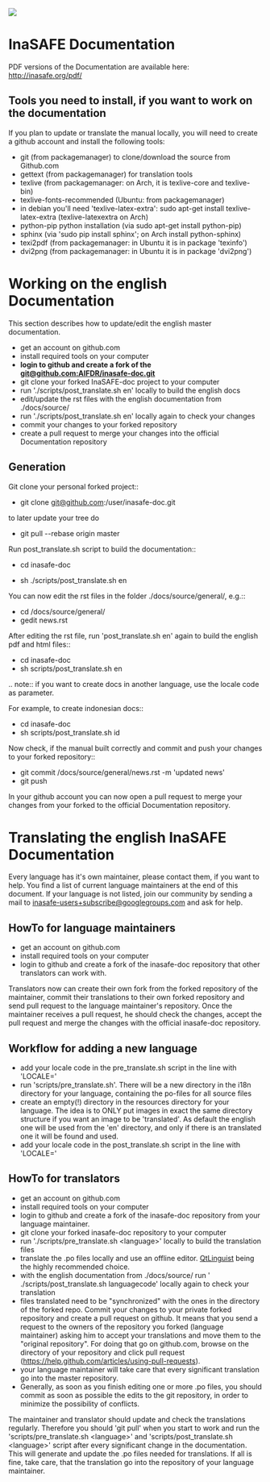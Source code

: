 [![][InaSAFEImage]][website]

InaSAFE Documentation
=====================

PDF versions of the Documentation are available here: http://inasafe.org/pdf/

Tools you need to install, if you want to work on the documentation
-------------------------------------------------------------------

If you plan to update or translate the manual locally, you will need to create a
github account and install the following tools:

* git (from packagemanager) to clone/download the source from Github.com
* gettext (from packagemanager) for translation tools
* texlive (from packagemanager: on Arch, it is texlive-core and texlive-bin)
* texlive-fonts-recommended (Ubuntu: from packagemanager)
* in debian you'll need 'texlive-latex-extra': sudo apt-get install
  texlive-latex-extra (texlive-latexextra on Arch)
* python-pip python installation (via sudo apt-get install python-pip)
* sphinx (via 'sudo pip install sphinx'; on Arch install python-sphinx)
* texi2pdf (from packagemanager: in Ubuntu it is in package 'texinfo')
* dvi2png (from packagemanager: in Ubuntu it is in package 'dvi2png')


Working on the english Documentation
====================================

This section describes how to update/edit the english master documentation.

* get an account on github.com
* install required tools on your computer
* **login to github and create a fork of the [git@github.com:AIFDR/inasafe-doc.git](https://github.com/AIFDR/inasafe-doc)**
* git clone your forked InaSAFE-doc project to your computer
* run './scripts/post_translate.sh en' locally to build the english docs
* edit/update the rst files with the english documentation from ./docs/source/
* run './scripts/post_translate.sh en' locally again to check your changes
* commit your changes to your forked repository
* create a pull request to merge your changes into the official Documentation
  repository

Generation
----------

Git clone your personal forked project::

* git clone git@github.com:/user/inasafe-doc.git

to later update your tree do

* git pull --rebase origin master

Run post_translate.sh script to build the documentation::

* cd inasafe-doc

* sh ./scripts/post_translate.sh en

You can now edit the rst files in the folder ./docs/source/general/,
e.g.::

* cd /docs/source/general/
* gedit news.rst

After editing the rst file, run 'post_translate.sh en' again to build the
english pdf and html files::

*  cd inasafe-doc
*  sh scripts/post_translate.sh en

.. note:: if you want to create docs in another language, use the locale code as
   parameter.

For example, to create indonesian docs::

* cd inasafe-doc
* sh scripts/post_translate.sh id

Now check, if the manual built correctly and commit and push your changes to
your forked repository::

* git commit /docs/source/general/news.rst -m 'updated news'
* git push

In your github account you can now open a pull request to merge your changes
from your forked to the official Documentation repository.

Translating the english InaSAFE Documentation
=============================================

Every language has it's own maintainer, please contact them,
if you want to help. You find a list of current language maintainers at the
end of this document. If your language is not listed, join our community by
sending a mail to <inasafe-users+subscribe@googlegroups.com> and ask for
help.

HowTo for language maintainers
------------------------------

* get an account on github.com
* install required tools on your computer
* login to github and create a fork of the inasafe-doc repository that other
  translators can work with.

Translators now can create their own fork from the forked repository of the
maintainer, commit their translations to their own forked repository and send
pull request to the language maintainer's repository. Once the maintainer
receives a pull request, he should check the changes, accept the pull request
and merge the changes with the official inasafe-doc repository.

Workflow for adding a new language
----------------------------------

* add your locale code in the pre_translate.sh script in the line with 'LOCALE='
* run 'scripts/pre_translate.sh'. There will be a new directory in the i18n
  directory for your language, containing the po-files for all source files
* create an empty(!) directory in the resources directory for your language. The
  idea is to ONLY put images in exact the same directory structure if you
  want an image to be 'translated'. As default the english one will be used
  from the 'en' directory, and only if there is an translated one it will be
  found and used.
* add your locale code in the post_translate.sh script in the line with
  'LOCALE='

HowTo for translators
---------------------

* get an account on github.com
* install required tools on your computer
* login to github and create a fork of the inasafe-doc repository from your
  language maintainer.
* git clone your forked inasafe-doc repository to your computer
* run './scripts/pre_translate.sh &lt;language&gt;' locally to build the
  translation files
* translate the .po files locally and use an offline editor.
  [QtLinguist](https://code.google.com/p/qtlinguistdownload/)
  being the highly recommended choice.
* with the english documentation from ./docs/source/ run '
  ./scripts/post_translate.sh languagecode' locally again to check your
  translation
* files translated need to be "synchronized" with the ones in the directory of
  the forked repo. Commit your changes to your private forked repository and
  create a pull request on github. It means that you send a request to the
  owners of the repository you forked (language maintainer) asking him to
  accept your translations and move them to the "original repository". For
  doing that go on github.com, browse on the directory of your repository and
  click pull request (https://help.github.com/articles/using-pull-requests).
* your language maintainer will take care that every significant translation go
  into the master repository.
* Generally, as soon as you finish editing one or more .po files, you should
  commit as soon as possible the edits to the git repository,
  in order to minimize the possibility of conflicts.

The maintainer and translator should update and check the translations
regularly. Therefore you should 'git pull' when you start to work and run the
'scripts/pre_translate.sh &lt;language&gt;' and 'scripts/post_translate.sh
&lt;language&gt;' script after every significant change in the documentation.
This will generate and update the .po files needed for translations. If all
is fine, take care, that the translation go into the repository of your
language maintainer.

[InaSAFEImage]: http://inasafe.org/_static/icon.png
[website]: http://inasafe.org/